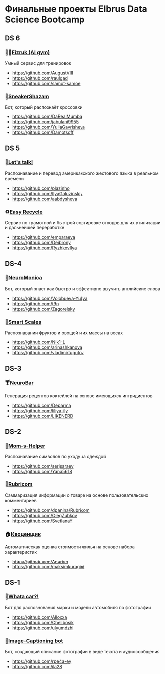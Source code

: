 # Финальные проекты Elbrus Data Science Bootcamp


## DS 6
### 🏃‍♂️[Fizruk (AI gym)](https://github.com/raulgad/AIgym)  

Умный сервис для тренировок

- https://github.com/AugustVIII
- https://github.com/raulgad
- https://github.com/samot-samoe

### 👟[SneakerShazam](https://github.com/DaRealMumba/SneakerShazam)  

Бот, который распознаёт кросcовки

- https://github.com/DaRealMumba
- https://github.com/jabulani9955
- https://github.com/YuliaGavrisheva
- https://github.com/Damotsoff

## DS 5
### 🤏[Let's talk!](https://github.com/plazinho/Lets_talk)  

Распознавание и перевод американского жестового языка в реальном времени
 
- https://github.com/plazinho
- https://github.com/IlyaGaluzinskiy
- https://github.com/aabdysheva

### ♻️[Easy Recycle](https://github.com/emparaeva/Easy-Recycle)

Сервис по грамотной и быстрой сортировке отходов для их утилизации и дальнейшей переработке

- https://github.com/emparaeva
- https://github.com/Deibrony
- https://github.com/RyzhkovIlya

## DS-4
### 📍[NeuroMonica](https://github.com/Volobueva-Yuliya/NeuroMonika_telegram_bot)

Бот, который знает как быстро и эффективно выучить английские слова

- https://github.com/Volobueva-Yuliya
- https://github.com/t9n
- https://github.com/Zagorelsky

### 🍅[Smart Scales](https://github.com/arinashkanova/Smart-Scales) 

Распознавании фруктов и овощей и их массы на весах

- https://github.com/Nik1-L
- https://github.com/arinashkanova
- https://github.com/vladimirtugutov

## DS-3
### 🍸[NeuroBar](https://github.com/liliya-ily/recipe_cocktails)

Генерация рецептов коктейлей на основе имеющихся ингридиентов

- https://github.com/Deparma
- https://github.com/liliya-ily
- https://github.com/LIKENERD


## DS-2
### 🧺[Mom-s-Helper](https://github.com/serjsaraev/mom-s-helper)

Распознавание символов по уходу за одеждой

- https://github.com/serjsaraev
- https://github.com/Yana5618

### 💬[Rubricom](https://github.com/dpanina/Rubricom)

Саммаризация информации о товаре на основе пользовательских комментариев

- https://github.com/dpanina/Rubricom
- https://github.com/OlegZubkov
- https://github.com/SvetlanaY

### 🏠[Квоценщик](https://github.com/maksimkuragin/Kvocenshik)

Автоматическая оценка стоимости жилья на основе набора характеристик

- https://github.com/Anurion
- https://github.com/maksimkuragin\


## DS-1
### 🚗[Whata car?!](https://github.com/ulyumdzhi/whatacar_bot)

Бот для распознования марки и модели автомобиля по фотографии

- https://github.com/Alloxxa
- https://github.com/Chelibosik
- https://github.com/ulyumdzhi

### 📸[Image-Captioning bot](https://github.com/ila28/Image-Captioning-Telegram-Bot)

Бот, создающий описание фотографии в виде текста и аудиосообщения

- https://github.com/rpe4a-ey
- https://github.com/ila28
